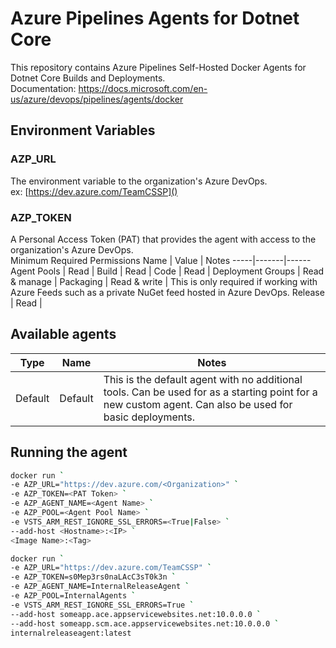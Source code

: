 # Azure Pipelines Agents for Dotnet Core
This repository contains Azure Pipelines Self-Hosted Docker Agents for Dotnet Core Builds and Deployments.  
Documentation: https://docs.microsoft.com/en-us/azure/devops/pipelines/agents/docker

## Environment Variables
### AZP_URL
The environment variable to the organization's Azure DevOps.  
ex: [https://dev.azure.com/TeamCSSP]()

### AZP_TOKEN
A Personal Access Token (PAT) that provides the agent with access to the organization's Azure DevOps.  
Minimum Required Permissions
Name | Value | Notes
-----|-------|------
Agent Pools | Read | 
Build | Read | 
Code | Read | 
Deployment Groups | Read & manage | 
Packaging | Read & write | This is only required if working with Azure Feeds such as a private NuGet feed hosted in Azure DevOps.
Release | Read | 

## Available agents
Type | Name | Notes
-----|------|------
Default | Default | This is the default agent with no additional tools. Can be used for as a starting point for a new custom agent. Can also be used for basic deployments.

## Running the agent

```bash
docker run `
-e AZP_URL="https://dev.azure.com/<Organization>" `
-e AZP_TOKEN=<PAT Token> `
-e AZP_AGENT_NAME=<Agent Name> `
-e AZP_POOL=<Agent Pool Name> `
-e VSTS_ARM_REST_IGNORE_SSL_ERRORS=<True|False> `
--add-host <Hostname>:<IP> `
<Image Name>:<Tag>
```
```bash
docker run `
-e AZP_URL="https://dev.azure.com/TeamCSSP" `
-e AZP_TOKEN=s0Mep3rs0naLAcC3sT0k3n `
-e AZP_AGENT_NAME=InternalReleaseAgent `
-e AZP_POOL=InternalAgents `
-e VSTS_ARM_REST_IGNORE_SSL_ERRORS=True `
--add-host someapp.ace.appservicewebsites.net:10.0.0.0 `
--add-host someapp.scm.ace.appservicewebsites.net:10.0.0.0 `
internalreleaseagent:latest
```